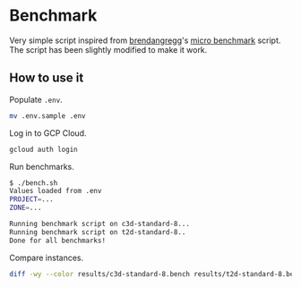 # Benchmark

Very simple script inspired from [brendangregg](https://github.com/brendangregg)'s [micro benchmark](https://github.com/brendangregg/Misc/blob/master/microbenchmarks/microbench_ubuntu.sh) script. The script has been slightly modified to make it work.

## How to use it

Populate `.env`.

```bash
mv .env.sample .env
```

Log in to GCP Cloud.

```bash
gcloud auth login
```

Run benchmarks.
```bash
$ ./bench.sh
Values loaded from .env
PROJECT=...
ZONE=...

Running benchmark script on c3d-standard-8...
Running benchmark script on t2d-standard-8..
Done for all benchmarks!
```

Compare instances.

```bash
diff -wy --color results/c3d-standard-8.bench results/t2d-standard-8.bench
```
